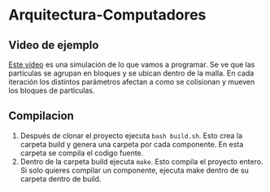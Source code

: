 # Arquitectura-Computadores

## Video de ejemplo
  [Este vídeo](https://www.youtube.com/watch?v=FRoIgCHV93U) es una simulación de lo que vamos a programar. Se ve que las partículas se agrupan en bloques y se ubican dentro de la malla. En cada iteración los distintos parámetros afectan a como se colisionan y mueven los bloques de partículas.
  
## Compilacion
  1) Después de clonar el proyecto ejecuta ```bash build.sh```. Esto crea la carpeta build y genera una carpeta por cada componente. En esta carpeta se compila el codigo fuente.
  2) Dentro de la carpeta build ejecuta ```make```. Esto compila el proyecto entero. Si solo quieres compilar un componente, ejecuta make dentro de su carpeta dentro de build.
